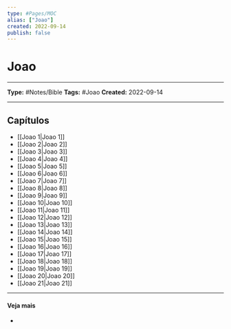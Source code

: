 ```yaml
---
type: #Pages/MOC
alias: ["Joao"]
created: 2022-09-14
publish: false
---
```


# Joao

---

**Type:** #Notes/Bible
**Tags:** #Joao
**Created:** 2022-09-14

---

## Capítulos

- [[Joao 1|Joao 1]]
- [[Joao 2|Joao 2]]
- [[Joao 3|Joao 3]]
- [[Joao 4|Joao 4]]
- [[Joao 5|Joao 5]]
- [[Joao 6|Joao 6]]
- [[Joao 7|Joao 7]]
- [[Joao 8|Joao 8]]
- [[Joao 9|Joao 9]]
- [[Joao 10|Joao 10]]
- [[Joao 11|Joao 11]]
- [[Joao 12|Joao 12]]
- [[Joao 13|Joao 13]]
- [[Joao 14|Joao 14]]
- [[Joao 15|Joao 15]]
- [[Joao 16|Joao 16]]
- [[Joao 17|Joao 17]]
- [[Joao 18|Joao 18]]
- [[Joao 19|Joao 19]]
- [[Joao 20|Joao 20]]
- [[Joao 21|Joao 21]]

---

#### Veja mais

-
